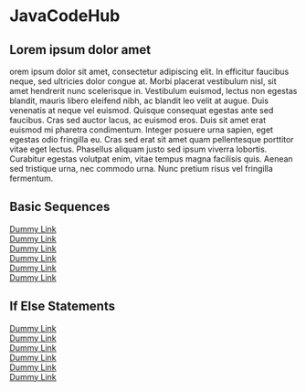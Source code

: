 # JavaCodeHub

## Lorem ipsum dolor amet

orem ipsum dolor sit amet, consectetur adipiscing elit. In efficitur faucibus neque, sed ultricies dolor congue at. Morbi placerat vestibulum nisl, sit amet hendrerit nunc scelerisque in. Vestibulum euismod, lectus non egestas blandit, mauris libero eleifend nibh, ac blandit leo velit at augue. Duis venenatis at neque vel euismod. Quisque consequat egestas ante sed faucibus. Cras sed auctor lacus, ac euismod eros. Duis sit amet erat euismod mi pharetra condimentum. Integer posuere urna sapien, eget egestas odio fringilla eu. Cras sed erat sit amet quam pellentesque porttitor vitae eget lectus. Phasellus aliquam justo sed ipsum viverra lobortis. Curabitur egestas volutpat enim, vitae tempus magna facilisis quis. Aenean sed tristique urna, nec commodo urna. Nunc pretium risus vel fringilla fermentum.

## Basic Sequences

[Dummy Link]()<br>
[Dummy Link]()<br>
[Dummy Link]()<br>
[Dummy Link]()<br>
[Dummy Link]()<br>
[Dummy Link]()<br>



## If Else Statements

[Dummy Link]()<br>
[Dummy Link]()<br>
[Dummy Link]()<br>
[Dummy Link]()<br>
[Dummy Link]()<br>
[Dummy Link]()<br>

